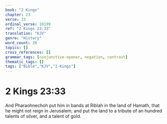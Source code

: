 ```yaml
---
book: "2 Kings"
chapter: 23
verse: 33
ordinal_verse: 10199
ref: "2 Kings 23:33"
translation: "KJV"
genre: "History"
word_count: 38
topics: []
cross_references: []
grammar_tags: [conjunctive-opener, negation, contrast]
thematic_tags: []
tags: ["Bible","KJV","2-Kings"]
---
```


# 2 Kings 23:33

And Pharaohnechoh put him in bands at Riblah in the land of Hamath, that he might not reign in Jerusalem; and put the land to a tribute of an hundred talents of silver, and a talent of gold.
